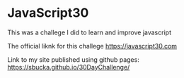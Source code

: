 # JavaScript30

This was a challege I did to learn and improve javascript

The official liknk for this challege https://javascript30.com

Link to my site published using github pages:
https://sbucka.github.io/30DayChallenge/

